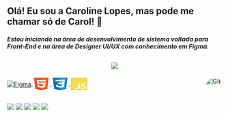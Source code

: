 ## Olá! Eu sou a Caroline Lopes, mas pode me chamar só de Carol! 🌼
##### Estou iniciando na área de desenvolvimento de sistema voltada para Front-End e na área de Designer UI/UX com conhecimento em Figma.

##

  <div align="center">
   <a href="https://github.com/caroldeirante">
   <img height="180em" src="https://github-readme-stats.vercel.app/api?username=caroldeirante&show_icons=true&theme=onedark&include_all_commits=true&count_private=true"/>
  </div>
  
  <div style="display: inline_block"><br>
   <img align="center" alt="Figma" height="30" width="40" src="https://cdn.jsdelivr.net/gh/devicons/devicon/icons/figma/figma-original.svg">
   <img align="center" alt="HTML" height="30" width="40" src="https://raw.githubusercontent.com/devicons/devicon/master/icons/html5/html5-original.svg">
   <img align="center" alt="CSS" height="30" width="40" src="https://raw.githubusercontent.com/devicons/devicon/master/icons/css3/css3-original.svg">
   <img align="center" alt="JS" height="30" width="40" src="https://raw.githubusercontent.com/devicons/devicon/master/icons/javascript/javascript-plain.svg">
   <img align="right" alt="GIF" height="150" style="border-radius:40px;" src="https://media.discordapp.net/attachments/891480535354978337/892119337501073428/GIF.gif">
  </div>
  
##
 
<div> 
  <a href="https://www.facebook.com/caroldeirante" target="_blank"><img src="https://img.shields.io/badge/Facebook-1877F2?style=for-the-badge&logo=facebook&logoColor=white" target="_blank"></a>
  <a href="https://instagram.com/caroldeirante" target="_blank"><img src="https://img.shields.io/badge/-Instagram-%23E4405F?style=for-the-badge&logo=instagram&logoColor=white" target="_blank"></a>
  <a href="https://www.linkedin.com/in/caroldeirante/" target="_blank"><img src="https://img.shields.io/badge/-LinkedIn-%230077B5?style=for-the-badge&logo=linkedin&logoColor=white" target="_blank"></a>
  <a href = "mailto:carolinelopescontato@gmail.com"><img src="https://img.shields.io/badge/Gmail-D14836?style=for-the-badge&logo=gmail&logoColor=white" target="_blank"></a>
  <a href = "https://discordapp.com/users/188387326429233153/"><img src="https://img.shields.io/badge/Discord-7289DA?style=for-the-badge&logo=discord&logoColor=white" target="_blank"></a>
</div> 
  
  
